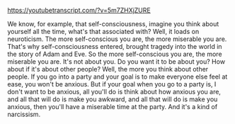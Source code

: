 https://youtubetranscript.com/?v=5m7ZHXjZURE

 We know, for example, that self-consciousness, imagine you think about yourself all the time, what's that associated with? Well, it loads on neuroticism. The more self-conscious you are, the more miserable you are. That's why self-consciousness entered, brought tragedy into the world in the story of Adam and Eve. So the more self-conscious you are, the more miserable you are. It's not about you. Do you want it to be about you? How about if it's about other people? Well, the more you think about other people. If you go into a party and your goal is to make everyone else feel at ease, you won't be anxious. But if your goal when you go to a party is, I don't want to be anxious, all you'll do is think about how anxious you are, and all that will do is make you awkward, and all that will do is make you anxious, then you'll have a miserable time at the party. And it's a kind of narcissism.